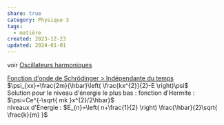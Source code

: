 ```yaml
---  
share: true  
category: Physique 3  
tags:  
  - matière  
created: 2023-12-23  
updated: 2024-01-01  
---  
```

  
voir [Oscillateurs harmoniques](Oscillateurs%20harmoniques.md)  
  
[Fonction d'onde de Schrödinger > Indépendante du temps](./Fonction%20d'onde%20de%20Schr%C3%B6dinger.md#Indépendante%20du%20temps)  
$\psi_{xx}=\frac{2m}{\hbar}\left( \frac{kx^{2}}{2}-E \right)\psi$  
Solution pour le niveau d'énergie le plus bas : fonction d’Hermite :  
$\psi=Ce^{-\sqrt{ mk }x^{2}/2\hbar}$  
niveaux d'Energie : $E_{n}=\left( n+\frac{1}{2} \right) \frac{\hbar}{2}\sqrt{ \frac{k}{m} }$  
